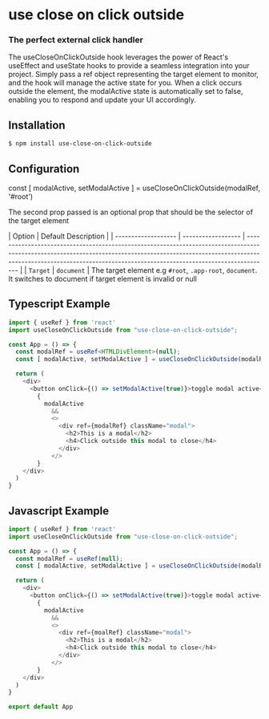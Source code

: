 use close on click outside
=============
### The perfect external click handler

The useCloseOnClickOutside hook leverages the power of React's useEffect and useState hooks to provide a seamless integration into your project. 
Simply pass a ref object representing the target element to monitor, and the hook will manage the active state for you. 
When a click occurs outside the element, the modalActive state is automatically set to false, enabling you to respond and update your UI accordingly.


Installation
------------

``` bash
$ npm install use-close-on-click-outside
```


## Configuration

const [ modalActive, setModalActive ] = useCloseOnClickOutside(modalRef, '#root')

The second prop passed is an optional prop that should be the selector of the target element

| Option              | Default           Description                                                                                                                                                                                                                                       |
| ------------------- | ------------------ | ------------------------------------------------------------------------------------------------------------------------------------------------------------------------------------------------------------------------------------------------- |
| `Target`        | `document`             | The target element e.g `#root`, `.app-root`, `document`. It switches to document if target element is invalid or null



Typescript Example
-------

``` typescript
import { useRef } from 'react'
import useCloseOnClickOutside from "use-close-on-click-outside";

const App = () => {
  const modalRef = useRef<HTMLDivElement>(null);
  const [ modalActive, setModalActive ] = useCloseOnClickOutside(modalRef)

  return (
    <div>
      <button onClick={() => setModalActive(true)}>toggle modal active</button>
        {
          modalActive
            &&
            <>
              <div ref={modalRef} className="modal">
                <h2>This is a modal</h2>
                <h4>Click outside this modal to close</h4>
              </div>
            </>
        }
    </div>
  )
}

```
Javascript Example
-------

``` javascript
import { useRef } from 'react'
import useCloseOnClickOutside from "use-close-on-click-outside";

const App = () => {
  const modalRef = useRef(null);
  const [ modalActive, setModalActive ] = useCloseOnClickOutside(modalRef)

  return (
    <div>
      <button onClick={() => setModalActive(true)}>toggle modal active</button>
        {
          modalActive
            &&
            <>
              <div ref={moalRef} className="modal">
                <h2>This is a modal</h2>
                <h4>Click outside this modal to close</h4>
              </div>
            </>
        }
    </div>
  )
}

export default App




